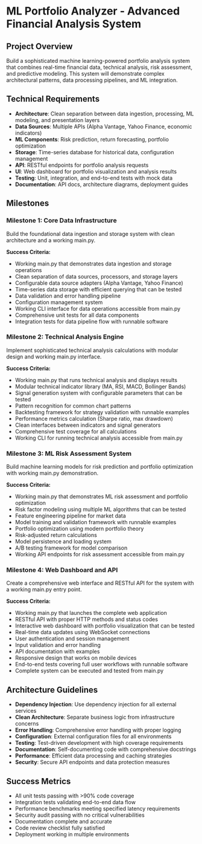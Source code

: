 # ML Portfolio Analyzer - Advanced Financial Analysis System

## Project Overview

Build a sophisticated machine learning-powered portfolio analysis system that combines real-time financial data, technical analysis, risk assessment, and predictive modeling. This system will demonstrate complex architectural patterns, data processing pipelines, and ML integration.

## Technical Requirements

- **Architecture**: Clean separation between data ingestion, processing, ML modeling, and presentation layers
- **Data Sources**: Multiple APIs (Alpha Vantage, Yahoo Finance, economic indicators)
- **ML Components**: Risk prediction, return forecasting, portfolio optimization
- **Storage**: Time-series database for historical data, configuration management
- **API**: RESTful endpoints for portfolio analysis requests
- **UI**: Web dashboard for portfolio visualization and analysis results
- **Testing**: Unit, integration, and end-to-end tests with mock data
- **Documentation**: API docs, architecture diagrams, deployment guides

## Milestones

### Milestone 1: Core Data Infrastructure
Build the foundational data ingestion and storage system with clean architecture and a working main.py.

**Success Criteria:**
- Working main.py that demonstrates data ingestion and storage operations
- Clean separation of data sources, processors, and storage layers
- Configurable data source adapters (Alpha Vantage, Yahoo Finance)
- Time-series data storage with efficient querying that can be tested
- Data validation and error handling pipeline
- Configuration management system
- Working CLI interface for data operations accessible from main.py
- Comprehensive unit tests for all data components
- Integration tests for data pipeline flow with runnable software

### Milestone 2: Technical Analysis Engine
Implement sophisticated technical analysis calculations with modular design and working main.py interface.

**Success Criteria:**
- Working main.py that runs technical analysis and displays results
- Modular technical indicator library (MA, RSI, MACD, Bollinger Bands)
- Signal generation system with configurable parameters that can be tested
- Pattern recognition for common chart patterns
- Backtesting framework for strategy validation with runnable examples
- Performance metrics calculation (Sharpe ratio, max drawdown)
- Clean interfaces between indicators and signal generators
- Comprehensive test coverage for all calculations
- Working CLI for running technical analysis accessible from main.py

### Milestone 3: ML Risk Assessment System
Build machine learning models for risk prediction and portfolio optimization with working main.py demonstration.

**Success Criteria:**
- Working main.py that demonstrates ML risk assessment and portfolio optimization
- Risk factor modeling using multiple ML algorithms that can be tested
- Feature engineering pipeline for market data
- Model training and validation framework with runnable examples
- Portfolio optimization using modern portfolio theory
- Risk-adjusted return calculations
- Model persistence and loading system
- A/B testing framework for model comparison
- Working API endpoints for risk assessment accessible from main.py

### Milestone 4: Web Dashboard and API
Create a comprehensive web interface and RESTful API for the system with a working main.py entry point.

**Success Criteria:**
- Working main.py that launches the complete web application
- RESTful API with proper HTTP methods and status codes
- Interactive web dashboard with portfolio visualization that can be tested
- Real-time data updates using WebSocket connections
- User authentication and session management
- Input validation and error handling
- API documentation with examples
- Responsive design that works on mobile devices
- End-to-end tests covering full user workflows with runnable software
- Complete system can be executed and tested from main.py

## Architecture Guidelines

- **Dependency Injection**: Use dependency injection for all external services
- **Clean Architecture**: Separate business logic from infrastructure concerns
- **Error Handling**: Comprehensive error handling with proper logging
- **Configuration**: External configuration files for all environments
- **Testing**: Test-driven development with high coverage requirements
- **Documentation**: Self-documenting code with comprehensive docstrings
- **Performance**: Efficient data processing and caching strategies
- **Security**: Secure API endpoints and data protection measures

## Success Metrics

- All unit tests passing with >90% code coverage
- Integration tests validating end-to-end data flow
- Performance benchmarks meeting specified latency requirements
- Security audit passing with no critical vulnerabilities
- Documentation complete and accurate
- Code review checklist fully satisfied
- Deployment working in multiple environments